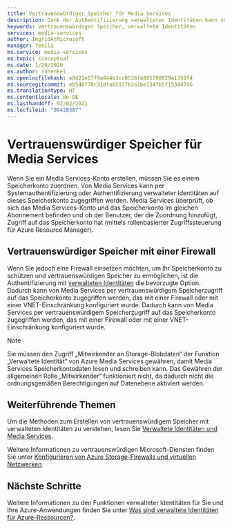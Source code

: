 ```yaml
---
title: Vertrauenswürdiger Speicher für Media Services
description: Dank der Authentifizierung verwalteter Identitäten kann von Media Services per vertrauenswürdigem Speicherzugriff auf das Speicherkonto zugegriffen werden, das mit einer Firewall oder mit einer VNet-Einschränkung konfiguriert wurde.
keywords: vertrauenswürdiger Speicher, verwaltete Identitäten
services: media-services
author: IngridAtMicrosoft
manager: femila
ms.service: media-services
ms.topic: conceptual
ms.date: 1/29/2020
ms.author: inhenkel
ms.openlocfilehash: e8d21e57f9a844b3cc0538f4805780829a1350f4
ms.sourcegitcommit: eb546f78c31dfa65937b3a1be134fb5f153447d6
ms.translationtype: HT
ms.contentlocale: de-DE
ms.lasthandoff: 02/02/2021
ms.locfileid: "99428587"
---
```

# <a name="trusted-storage-for-media-services"></a>Vertrauenswürdiger Speicher für Media Services

Wenn Sie ein Media Services-Konto erstellen, müssen Sie es einem Speicherkonto zuordnen. Von Media Services kann per Systemauthentifizierung oder Authentifizierung verwalteter Identitäten auf dieses Speicherkonto zugegriffen werden. Media Services überprüft, ob sich das Media Services-Konto und das Speicherkonto im gleichen Abonnement befinden und ob der Benutzer, der die Zuordnung hinzufügt, Zugriff auf das Speicherkonto hat (mittels rollenbasierter Zugriffssteuerung für Azure Resource Manager).

## <a name="trusted-storage-with-a-firewall"></a>Vertrauenswürdiger Speicher mit einer Firewall

Wenn Sie jedoch eine Firewall einsetzen möchten, um Ihr Speicherkonto zu schützen und vertrauenswürdigen Speicher zu ermöglichen, ist die Authentifizierung mit [verwalteten Identitäten](concept-managed-identities.md) die bevorzugte Option. Dadurch kann von Media Services per vertrauenswürdigem Speicherzugriff auf das Speicherkonto zugegriffen werden, das mit einer Firewall oder mit einer VNET-Einschränkung konfiguriert wurde. Dadurch kann von Media Services per vertrauenswürdigem Speicherzugriff auf das Speicherkonto zugegriffen werden, das mit einer Firewall oder mit einer VNET-Einschränkung konfiguriert wurde.

> [!NOTE]
> Sie müssen den Zugriff „Mitwirkender an Storage-Blobdaten“ der Funktion „Verwaltete Identität“ von Azure Media Services gewähren, damit Media Services Speicherkontodaten lesen und schreiben kann.  Das Gewähren der allgemeinen Rolle „Mitwirkender“ funktioniert nicht, da dadurch nicht die ordnungsgemäßen Berechtigungen auf Datenebene aktiviert werden.

## <a name="further-reading"></a>Weiterführende Themen

Um die Methoden zum Erstellen von vertrauenswürdigem Speicher mit verwalteten Identitäten zu verstehen, lesen Sie [Verwaltete Identitäten und Media Services](concept-managed-identities.md).

Weitere Informationen zu vertrauenswürdigen Microsoft-Diensten finden Sie unter [Konfigurieren von Azure Storage-Firewalls und virtuellen Netzwerken](../../storage/common/storage-network-security.md#trusted-microsoft-services).

## <a name="next-steps"></a>Nächste Schritte

Weitere Informationen zu den Funktionen verwalteter Identitäten für Sie und Ihre Azure-Anwendungen finden Sie unter [Was sind verwaltete Identitäten für Azure-Ressourcen?](../../active-directory/managed-identities-azure-resources/overview.md).
